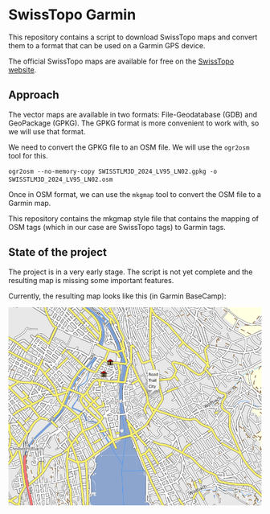 # SwissTopo Garmin

This repository contains a script to download SwissTopo maps and convert them to a format that can be used on a Garmin GPS device.

The official SwissTopo maps are available for free on the [SwissTopo website](https://www.swisstopo.admin.ch/).

## Approach

The vector maps are available in two formats: File-Geodatabase (GDB) and GeoPackage (GPKG). The GPKG format is more convenient to work with, so we will use that format.

We need to convert the GPKG file to an OSM file. We will use the `ogr2osm` tool for this.

    ogr2osm --no-memory-copy SWISSTLM3D_2024_LV95_LN02.gpkg -o SWISSTLM3D_2024_LV95_LN02.osm

Once in OSM format, we can use the `mkgmap` tool to convert the OSM file to a Garmin map.

This repository contains the mkgmap style file that contains the mapping of OSM tags (which in our case are SwissTopo tags) to Garmin tags.

## State of the project

The project is in a very early stage. The script is not yet complete and the resulting map is missing some important features.

Currently, the resulting map looks like this (in Garmin BaseCamp):

![Current State of the Map](garmin_basecamp.png)